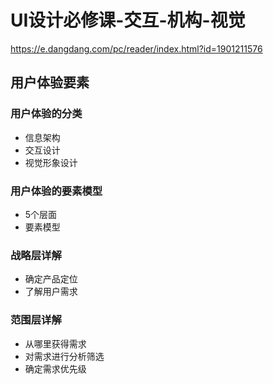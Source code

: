 # UI设计必修课-交互-机构-视觉

https://e.dangdang.com/pc/reader/index.html?id=1901211576

## 用户体验要素

### 用户体验的分类

- 信息架构
- 交互设计
- 视觉形象设计

### 用户体验的要素模型

- 5个层面
- 要素模型

### 战略层详解

- 确定产品定位
- 了解用户需求

### 范围层详解

- 从哪里获得需求
- 对需求进行分析筛选
- 确定需求优先级